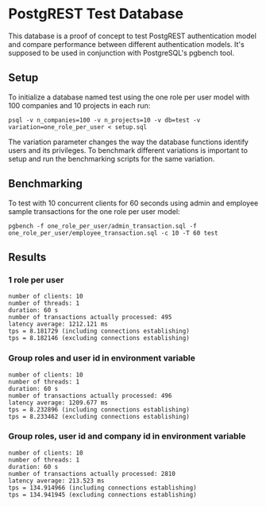 # PostgREST Test Database

This database is a proof of concept to test PostgREST authentication model and compare performance
between different authentication models.
It's supposed to be used in conjunction with PostgreSQL's pgbench tool.


## Setup

To initialize a database named test using the one role per user model
with 100 companies and 10 projects in each run:
```
psql -v n_companies=100 -v n_projects=10 -v db=test -v variation=one_role_per_user < setup.sql
```

The variation parameter changes the way the database functions identify users and its privileges.
To benchmark different variations is important to setup and run the benchmarking scripts for the same variation.

## Benchmarking

To test with 10 concurrent clients for 60 seconds using admin and employee sample transactions
for the one role per user model:

```
pgbench -f one_role_per_user/admin_transaction.sql -f one_role_per_user/employee_transaction.sql -c 10 -T 60 test
```

## Results

### 1 role per user

```
number of clients: 10
number of threads: 1
duration: 60 s
number of transactions actually processed: 495
latency average: 1212.121 ms
tps = 8.181729 (including connections establishing)
tps = 8.182146 (excluding connections establishing)
```

### Group roles and user id in environment variable

```
number of clients: 10
number of threads: 1
duration: 60 s
number of transactions actually processed: 496
latency average: 1209.677 ms
tps = 8.232896 (including connections establishing)
tps = 8.233462 (excluding connections establishing)
```

### Group roles, user id and company id in environment variable

```
number of clients: 10
number of threads: 1
duration: 60 s
number of transactions actually processed: 2810
latency average: 213.523 ms
tps = 134.914966 (including connections establishing)
tps = 134.941945 (excluding connections establishing)
```
